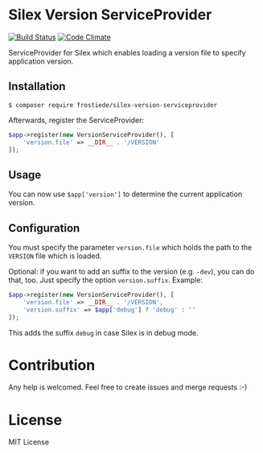 # Silex Version ServiceProvider

[![Build Status](https://travis-ci.org/frostieDE/silex-version-serviceprovider.svg?branch=master)](https://travis-ci.org/frostieDE/silex-version-serviceprovider)
[![Code Climate](https://codeclimate.com/github/frostieDE/silex-version-serviceprovider/badges/gpa.svg)](https://codeclimate.com/github/frostieDE/silex-version-serviceprovider)

ServiceProvider for Silex which enables loading a version file to specify application version.

## Installation

```
$ composer require frostiede/silex-version-serviceprovider
```

Afterwards, register the ServiceProvider:

```php
$app->register(new VersionServiceProvider(), [
    'version.file' => __DIR__ . '/VERSION'
]);
```

## Usage

You can now use `$app['version']` to determine the current application version.

## Configuration

You must specify the parameter `version.file` which holds the path to the `VERSION` file which is
loaded.

Optional: if you want to add an suffix to the version (e.g. `-dev`), you can do that, too. Just
specify the option `version.suffix`. Example:

```php
$app->register(new VersionServiceProvider(), [
    'version.file' => __DIR__ . '/VERSION',
    'version.suffix' => $app['debug'] ? 'debug' : ''
]);
```

This adds the suffix `debug` in case Silex is in debug mode.

# Contribution

Any help is welcomed. Feel free to create issues and merge requests :-)

# License

MIT License
